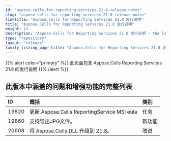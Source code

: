 ```yaml
---
id: "aspose-cells-for-reporting-services-21-8-release-notes"
slug: "aspose-cells-for-reporting-services-21-8-release-notes"
linktitle: "Aspose.Cells for Reporting Services 21.8 发行说明"
title: "Aspose.Cells for Reporting Services 21.8 发行说明"
weight: 14
description: "Aspose.Cells for Reporting Services 21.8 发行说明 – the latest updates and fixes."
type: "repository"
layout: "release"
family_listing_page_title: "Aspose.Cells for Reporting Services 21.8 发行说明"
---
```

{{% alert color="primary" %}} 
此页面包含 Aspose.Cells Reporting Services 21.8 的发行说明
{{% /alert %}} 
## **此版本中涵盖的问题和增强功能的完整列表**
|**ID**|**概括**|**类别**|
|:- |:- |:- |
|19820 |更新 Aspose.Cells ReportingService MSI eula|任务|
|19860 |支持导出JPG文件。|新功能|
|20608 |将 Aspose.Cells.DLL 升级到 21.8。|改进|
